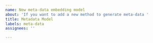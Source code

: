 ```yaml
---
name: New meta-data embedding model
about: 'If you want to add a new method to generate meta-data '
title: Metadata Model
labels: meta-data
assignees: ''

---
```



